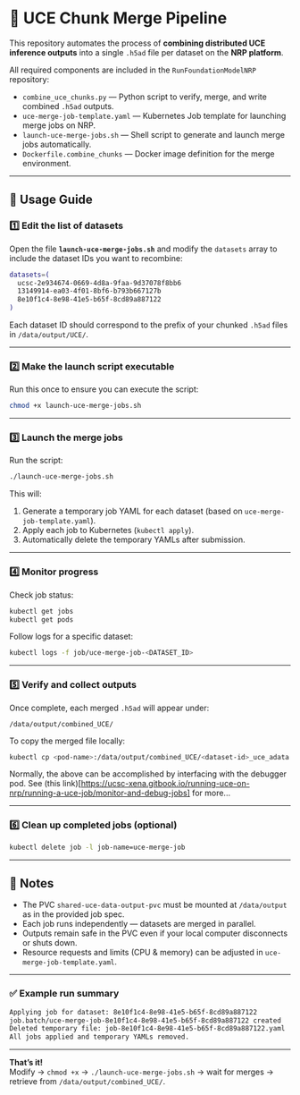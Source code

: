 # 🧬 UCE Chunk Merge Pipeline

This repository automates the process of **combining distributed UCE inference outputs** into a single `.h5ad` file per dataset on the **NRP platform**.

All required components are included in the `RunFoundationModelNRP` repository:
- `combine_uce_chunks.py` — Python script to verify, merge, and write combined `.h5ad` outputs.  
- `uce-merge-job-template.yaml` — Kubernetes Job template for launching merge jobs on NRP.  
- `launch-uce-merge-jobs.sh` — Shell script to generate and launch merge jobs automatically.  
- `Dockerfile.combine_chunks` — Docker image definition for the merge environment.

---

## 🚀 Usage Guide

### 1️⃣ Edit the list of datasets

Open the file **`launch-uce-merge-jobs.sh`** and modify the `datasets` array to include the dataset IDs you want to recombine:

```bash
datasets=(
  ucsc-2e934674-0669-4d8a-9faa-9d37078f8bb6
  13149914-ea03-4f01-8bf6-b793b667127b
  8e10f1c4-8e98-41e5-b65f-8cd89a887122
)
```

Each dataset ID should correspond to the prefix of your chunked `.h5ad` files in `/data/output/UCE/`.

---

### 2️⃣ Make the launch script executable

Run this once to ensure you can execute the script:

```bash
chmod +x launch-uce-merge-jobs.sh
```

---

### 3️⃣ Launch the merge jobs

Run the script:

```bash
./launch-uce-merge-jobs.sh
```

This will:
1. Generate a temporary job YAML for each dataset (based on `uce-merge-job-template.yaml`).
2. Apply each job to Kubernetes (`kubectl apply`).
3. Automatically delete the temporary YAMLs after submission.

---

### 4️⃣ Monitor progress

Check job status:

```bash
kubectl get jobs
kubectl get pods
```

Follow logs for a specific dataset:

```bash
kubectl logs -f job/uce-merge-job-<DATASET_ID>
```

---

### 5️⃣ Verify and collect outputs

Once complete, each merged `.h5ad` will appear under:

```
/data/output/combined_UCE/
```

To copy the merged file locally:

```bash
kubectl cp <pod-name>:/data/output/combined_UCE/<dataset-id>_uce_adata.h5ad .
```
Normally, the above can be accomplished by interfacing with the debugger pod. See (this link)[https://ucsc-xena.gitbook.io/running-uce-on-nrp/running-a-uce-job/monitor-and-debug-jobs] for more...

---

### 6️⃣ Clean up completed jobs (optional)

```bash
kubectl delete job -l job-name=uce-merge-job
```

---

## 🧩 Notes
- The PVC `shared-uce-data-output-pvc` must be mounted at `/data/output` as in the provided job spec.
- Each job runs independently — datasets are merged in parallel.
- Outputs remain safe in the PVC even if your local computer disconnects or shuts down.
- Resource requests and limits (CPU & memory) can be adjusted in `uce-merge-job-template.yaml`.

---

### ✅ Example run summary

```bash
Applying job for dataset: 8e10f1c4-8e98-41e5-b65f-8cd89a887122
job.batch/uce-merge-job-8e10f1c4-8e98-41e5-b65f-8cd89a887122 created
Deleted temporary file: job-8e10f1c4-8e98-41e5-b65f-8cd89a887122.yaml
All jobs applied and temporary YAMLs removed.
```

---

**That’s it!**  
Modify → `chmod +x` → `./launch-uce-merge-jobs.sh` → wait for merges → retrieve from `/data/output/combined_UCE/`.
